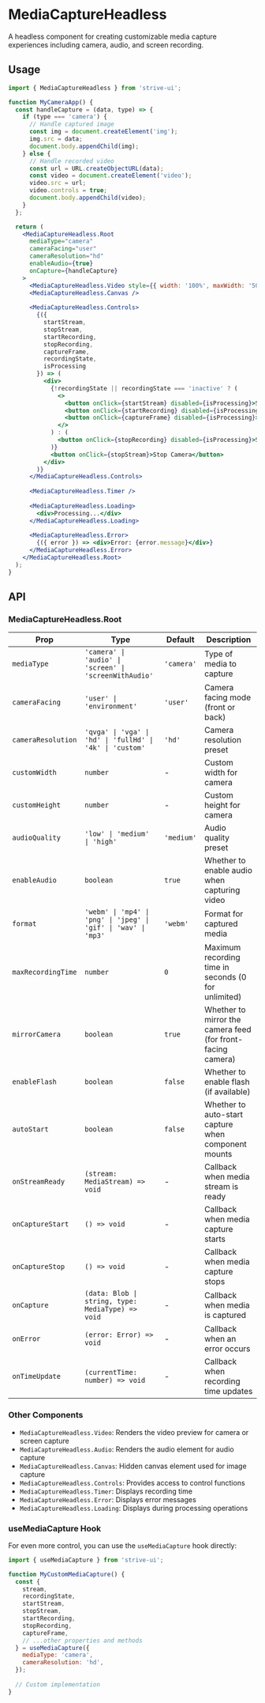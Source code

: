 # MediaCaptureHeadless

A headless component for creating customizable media capture experiences including camera, audio, and screen recording.

## Usage

```jsx
import { MediaCaptureHeadless } from 'strive-ui';

function MyCameraApp() {
  const handleCapture = (data, type) => {
    if (type === 'camera') {
      // Handle captured image
      const img = document.createElement('img');
      img.src = data;
      document.body.appendChild(img);
    } else {
      // Handle recorded video
      const url = URL.createObjectURL(data);
      const video = document.createElement('video');
      video.src = url;
      video.controls = true;
      document.body.appendChild(video);
    }
  };

  return (
    <MediaCaptureHeadless.Root 
      mediaType="camera"
      cameraFacing="user"
      cameraResolution="hd"
      enableAudio={true}
      onCapture={handleCapture}
    >
      <MediaCaptureHeadless.Video style={{ width: '100%', maxWidth: '500px' }} />
      <MediaCaptureHeadless.Canvas />
      
      <MediaCaptureHeadless.Controls>
        {({ 
          startStream, 
          stopStream, 
          startRecording, 
          stopRecording, 
          captureFrame,
          recordingState, 
          isProcessing 
        }) => (
          <div>
            {!recordingState || recordingState === 'inactive' ? (
              <>
                <button onClick={startStream} disabled={isProcessing}>Start Camera</button>
                <button onClick={startRecording} disabled={isProcessing}>Record Video</button>
                <button onClick={captureFrame} disabled={isProcessing}>Take Photo</button>
              </>
            ) : (
              <button onClick={stopRecording} disabled={isProcessing}>Stop Recording</button>
            )}
            <button onClick={stopStream}>Stop Camera</button>
          </div>
        )}
      </MediaCaptureHeadless.Controls>
      
      <MediaCaptureHeadless.Timer />
      
      <MediaCaptureHeadless.Loading>
        <div>Processing...</div>
      </MediaCaptureHeadless.Loading>
      
      <MediaCaptureHeadless.Error>
        {({ error }) => <div>Error: {error.message}</div>}
      </MediaCaptureHeadless.Error>
    </MediaCaptureHeadless.Root>
  );
}
```

## API

### MediaCaptureHeadless.Root

| Prop | Type | Default | Description |
|------|------|---------|-------------|
| `mediaType` | `'camera' \| 'audio' \| 'screen' \| 'screenWithAudio'` | `'camera'` | Type of media to capture |
| `cameraFacing` | `'user' \| 'environment'` | `'user'` | Camera facing mode (front or back) |
| `cameraResolution` | `'qvga' \| 'vga' \| 'hd' \| 'fullHd' \| '4k' \| 'custom'` | `'hd'` | Camera resolution preset |
| `customWidth` | `number` | - | Custom width for camera |
| `customHeight` | `number` | - | Custom height for camera |
| `audioQuality` | `'low' \| 'medium' \| 'high'` | `'medium'` | Audio quality preset |
| `enableAudio` | `boolean` | `true` | Whether to enable audio when capturing video |
| `format` | `'webm' \| 'mp4' \| 'png' \| 'jpeg' \| 'gif' \| 'wav' \| 'mp3'` | `'webm'` | Format for captured media |
| `maxRecordingTime` | `number` | `0` | Maximum recording time in seconds (0 for unlimited) |
| `mirrorCamera` | `boolean` | `true` | Whether to mirror the camera feed (for front-facing camera) |
| `enableFlash` | `boolean` | `false` | Whether to enable flash (if available) |
| `autoStart` | `boolean` | `false` | Whether to auto-start capture when component mounts |
| `onStreamReady` | `(stream: MediaStream) => void` | - | Callback when media stream is ready |
| `onCaptureStart` | `() => void` | - | Callback when media capture starts |
| `onCaptureStop` | `() => void` | - | Callback when media capture stops |
| `onCapture` | `(data: Blob \| string, type: MediaType) => void` | - | Callback when media is captured |
| `onError` | `(error: Error) => void` | - | Callback when an error occurs |
| `onTimeUpdate` | `(currentTime: number) => void` | - | Callback when recording time updates |

### Other Components

- `MediaCaptureHeadless.Video`: Renders the video preview for camera or screen capture
- `MediaCaptureHeadless.Audio`: Renders the audio element for audio capture
- `MediaCaptureHeadless.Canvas`: Hidden canvas element used for image capture
- `MediaCaptureHeadless.Controls`: Provides access to control functions
- `MediaCaptureHeadless.Timer`: Displays recording time
- `MediaCaptureHeadless.Error`: Displays error messages
- `MediaCaptureHeadless.Loading`: Displays during processing operations

### useMediaCapture Hook

For even more control, you can use the `useMediaCapture` hook directly:

```jsx
import { useMediaCapture } from 'strive-ui';

function MyCustomMediaCapture() {
  const {
    stream,
    recordingState,
    startStream,
    stopStream,
    startRecording,
    stopRecording,
    captureFrame,
    // ...other properties and methods
  } = useMediaCapture({
    mediaType: 'camera',
    cameraResolution: 'hd',
  });
  
  // Custom implementation
}
```
